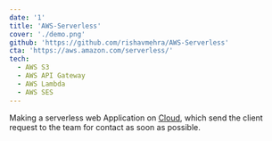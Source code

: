 ```yaml
---
date: '1'
title: 'AWS-Serverless'
cover: './demo.png'
github: 'https://github.com/rishavmehra/AWS-Serverless'
cta: 'https://aws.amazon.com/serverless/'
tech:
  - AWS S3
  - AWS API Gateway
  - AWS Lambda
  - AWS SES
---
```



Making a serverless web Application on [Cloud](https://signin.aws.amazon.com/signin?redirect_uri=https%3A%2F%2Fconsole.aws.amazon.com%2Fconsole%2Fhome%3Ffromtb%3Dtrue%26hashArgs%3D%2523%26isauthcode%3Dtrue%26nc2%3Dh_ct%26src%3Dheader-signin%26state%3DhashArgsFromTB_us-east-1_8ebaf60dd0c32b92&client_id=arn%3Aaws%3Asignin%3A%3A%3Aconsole%2Fcanvas&forceMobileApp=0&code_challenge=4k3o1Fh8yBS6phy8PYazas0c-hArbKUOWkYjN5x8CBU&code_challenge_method=SHA-256), which send the client request to the team for contact as soon as possible.